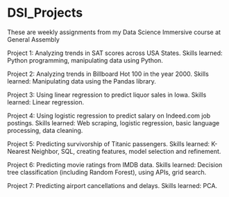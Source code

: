 # DSI_Projects

These are weekly assignments from my Data Science Immersive course at General Assembly

Project 1: Analyzing trends in SAT scores across USA States.
Skills learned: Python programming, manipulating data using Python.

Project 2: Analyzing trends in Billboard Hot 100 in the year 2000.
Skills learned: Manipulating data using the Pandas library.

Project 3: Using linear regression to predict liquor sales in Iowa.
Skills learned: Linear regression.

Project 4: Using logistic regression to predict salary on Indeed.com job postings.
Skills learned: Web scraping, logistic regression, basic language processing, data cleaning.

Project 5: Predicting survivorship of Titanic passengers.
Skills learned: K-Nearest Neighbor, SQL, creating features, model selection and refinement.

Project 6: Predicting movie ratings from IMDB data.
Skills learned: Decision tree classification (including Random Forest), using APIs, grid search.

Project 7: Predicting airport cancellations and delays.
Skills learned: PCA.
